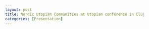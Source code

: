 ```yaml
--- 
layout: post 
title: Nordic Utopian Communities at Utopian conference in Cluj 
categories: [Presentation]
---
```

